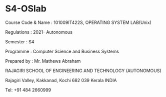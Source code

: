 # S4-OSlab
Course Code & Name	: 101009IT422S, OPERATING SYSTEM LAB(Unix)

Regulations	: 2021- Autonomous

Semester	: S4

Programme	: Computer Science and Business Systems

Prepared by	: Mr. Mathews Abraham


RAJAGIRI SCHOOL OF ENGINEERING AND TECHNOLOGY (AUTONOMOUS)

Rajagiri Valley, Kakkanad, Kochi 682 039 Kerala INDIA

Tel: +91 484 2660999


